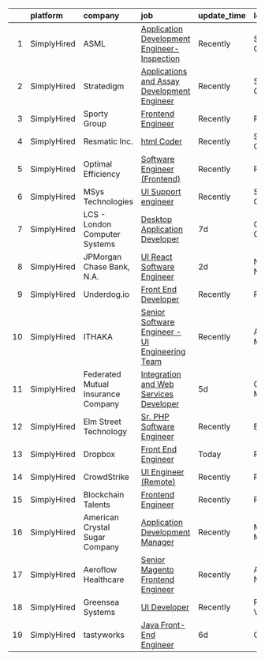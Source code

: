 

|    | platform    | company                            | job                                                                                                                                                    | update_time   | location       |
|---:|:------------|:-----------------------------------|:-------------------------------------------------------------------------------------------------------------------------------------------------------|:--------------|:---------------|
|  1 | SimplyHired | ASML                               | [Application Development Engineer- Inspection](https://www.simplyhired.com/job/Sj0r0tOMvxzlcaKi8yVlq4rxq8gyUQfI89LCc_9knwV8yG1aNppoCg?q=ui+engineer)   | Recently      | San Jose, CA   |
|  2 | SimplyHired | Stratedigm                         | [Applications and Assay Development Engineer](https://www.simplyhired.com/job/VZs54jF7vR1spus8UE4t9_kmbmX5UlS9oiFsU0kVOl8SVHxXssPD2A?q=ui+engineer)    | Recently      | San Jose, CA   |
|  3 | SimplyHired | Sporty Group                       | [Frontend Engineer](https://www.simplyhired.com/job/yErCTN6x8Zu2hHp4tViQPPQ7T4lMF3f5c9ECWXjpL3DNornJfE11ZQ?q=ui+engineer)                              | Recently      | Remote         |
|  4 | SimplyHired | Resmatic Inc.                      | [html Coder](https://www.simplyhired.com/job/1horKlaY2nUszWNGAznbOjFUNCJBjStFQ1YxHY1ditLaUqJVnHJ9Ig?q=ui+engineer)                                     | Recently      | Sebastopol, CA |
|  5 | SimplyHired | Optimal Efficiency                 | [Software Engineer (Frontend)](https://www.simplyhired.com/job/tdLZYEMU6jRlLMj0yVKcd_PBezg-af1i6_WgEMyzuy3GSBM61IN0xg?q=ui+engineer)                   | Recently      | Remote         |
|  6 | SimplyHired | MSys Technologies                  | [UI Support engineer](https://www.simplyhired.com/job/nM4yhXRIC8bTtYhOJTO9pGSRihpmkMm7_6q2Vltju2en01-tvI6dDg?q=ui+engineer)                            | Recently      | San Jose, CA   |
|  7 | SimplyHired | LCS - London Computer Systems      | [Desktop Application Developer](https://www.simplyhired.com/job/Rx7mhDMPzqEqpELh9mLPjdkrgZWhu9jNYY0WnxydZrBkRPtChq2Fbw?q=ui+engineer)                  | 7d            | Cincinnati, OH |
|  8 | SimplyHired | JPMorgan Chase Bank, N.A.          | [UI React Software Engineer](https://www.simplyhired.com/job/f50Qs4mK6f45pgIpYgGgbnnGsr6e6YoMsucocfdkc1qLqOVu8ZfIiA?q=ui+engineer)                     | 2d            | New York, NY   |
|  9 | SimplyHired | Underdog.io                        | [Front End Developer](https://www.simplyhired.com/job/bKHSv5Crya-PQseHciDP5wVap6EGVW40KqRY_ikjYgsi6Xi8F_XGmw?q=ui+engineer)                            | Recently      | Remote         |
| 10 | SimplyHired | ITHAKA                             | [Senior Software Engineer - UI Engineering Team](https://www.simplyhired.com/job/inYM2CSoj-lWM7-IxN1lfdFmAO-6A7F1ZZLGliDsbAbXRk4DlvHNcw?q=ui+engineer) | Recently      | Ann Arbor, MI  |
| 11 | SimplyHired | Federated Mutual Insurance Company | [Integration and Web Services Developer](https://www.simplyhired.com/job/iqIKcz3fU_MxfdRdbBFqhEaE6bidUinqbUagajlO_KG-vLjgiZIQDg?q=ui+engineer)         | 5d            | Owatonna, MN   |
| 12 | SimplyHired | Elm Street Technology              | [Sr. PHP Software Engineer](https://www.simplyhired.com/job/4DmiCNjHEr4HkYaIpKtkJJc7N-HeUqQt480Mhz_ZzKe0R9GE9QttRw?q=ui+engineer)                      | Recently      | Eugene, OR     |
| 13 | SimplyHired | Dropbox                            | [Front End Engineer](https://www.simplyhired.com/job/G1Ydw3wQno08A9p-KAtxnnwikZ8hMxBVdb9DTiNdQ3mEl2UL9Jyjpw?q=ui+engineer)                             | Today         | Remote         |
| 14 | SimplyHired | CrowdStrike                        | [UI Engineer (Remote)](https://www.simplyhired.com/job/iAoCyFQPg5Y2ELp3oq0omBdU2eD3t_w4v09zURveEbN3CczIywDvmA?q=ui+engineer)                           | Recently      | Remote         |
| 15 | SimplyHired | Blockchain Talents                 | [Frontend Engineer](https://www.simplyhired.com/job/nSVsHCvWsm3_pt5kzR-egLVZEH-yooTu1krRa-KA8yU3BGVLiAF1Lw?q=ui+engineer)                              | Recently      | Remote         |
| 16 | SimplyHired | American Crystal Sugar Company     | [Application Development Manager](https://www.simplyhired.com/job/d5T3OOEmCQDvBRkdp75G7IE5hDspnQMOFCRXEO0UPYfUAOjwTC--GQ?q=ui+engineer)                | Recently      | Moorhead, MN   |
| 17 | SimplyHired | Aeroflow Healthcare                | [Senior Magento Frontend Engineer](https://www.simplyhired.com/job/uJJWsbsJ-A2J-2KXvsX-Cha73KyKnl-V2EEKSox5OzuSBWCVaz1N-A?q=ui+engineer)               | Recently      | Asheville, NC  |
| 18 | SimplyHired | Greensea Systems                   | [UI Developer](https://www.simplyhired.com/job/zujmqiHkA1BWivIw-iBLR_gmYTUARpsyTfhFJYvNh2OYxVEXYPhGhg?q=ui+engineer)                                   | Recently      | Richmond, VT   |
| 19 | SimplyHired | tastyworks                         | [Java Front-End Engineer](https://www.simplyhired.com/job/kFKA_1u3MDZD1mVrt5HcDjqStt10Ee6oPeTTb9zAEaHMeNeLDgmAAg?q=ui+engineer)                        | 6d            | Chicago, IL    |